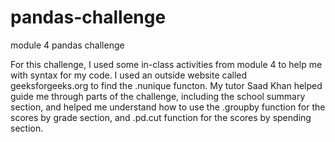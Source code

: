 # pandas-challenge
module 4 pandas challenge


For this challenge, I used some in-class activities from module 4 to help me with syntax for my code. I used an outside website called geeksforgeeks.org to find the .nunique functon. My tutor Saad Khan helped guide me through parts of the challenge, including the school summary section, and helped me understand how to use the .groupby function for the scores by grade section, and .pd.cut function for the scores by spending section.
